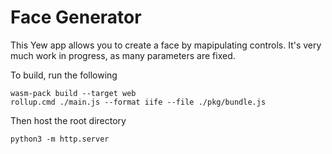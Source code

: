 # Face Generator #

This Yew app allows you to create a face by mapipulating controls.
It's very much work in progress, as many parameters are fixed.

To build, run the following

    wasm-pack build --target web
    rollup.cmd ./main.js --format iife --file ./pkg/bundle.js

Then host the root directory

    python3 -m http.server
